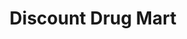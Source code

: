 ---
title: "Discount Drug Mart"
url: /north-canton/discount-drug-mart-north-main-street/
shop: chemist
---